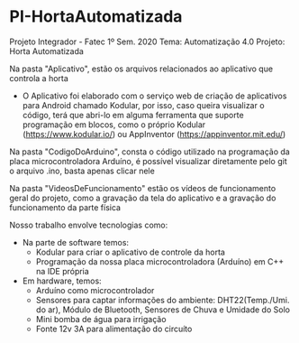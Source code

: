 # PI-HortaAutomatizada
Projeto Integrador - Fatec 1º Sem. 2020
Tema: Automatização 4.0
Projeto: Horta Automatizada

Na pasta "Aplicativo", estão os arquivos relacionados ao aplicativo que controla a horta
  - O Aplicativo foi elaborado com o serviço web de criação de aplicativos para Android chamado Kodular, por isso, caso queira visualizar o código, terá que abri-lo em alguma ferramenta que suporte programação em blocos, como o próprio Kodular (https://www.kodular.io/) ou AppInventor (https://appinventor.mit.edu/)

Na pasta "CodigoDoArduino", consta o código utilizado na programação da placa microcontroladora Arduíno, é possível visualizar diretamente pelo git o arquivo .ino, basta apenas clicar nele

Na pasta "VideosDeFuncionamento" estão os vídeos de funcionamento geral do projeto, como a gravação da tela do aplicativo e a gravação do funcionamento da parte física


Nosso trabalho envolve tecnologias como:
- Na parte de software temos:
    - Kodular para criar o aplicativo de controle da horta
    - Programação da nossa placa microcontroladora (Arduíno) em C++ na IDE própria
- Em hardware, temos:
    - Arduíno como microcontrolador
    - Sensores para captar informações do ambiente: DHT22(Temp./Umi. do ar), Módulo de Bluetooth, Sensores de Chuva e Umidade do Solo
    - Mini bomba de água para irrigação
    - Fonte 12v 3A para alimentação do circuíto

